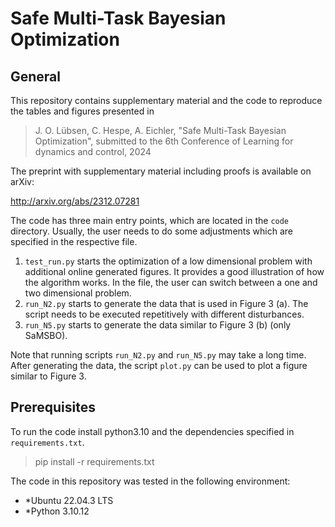 # Safe Multi-Task Bayesian Optimization



## General

This repository contains supplementary material and the code to reproduce the tables and figures presented in 

> J. O. Lübsen, C. Hespe, A. Eichler, "Safe Multi-Task Bayesian Optimization", submitted to the 6th Conference of Learning for dynamics and control, 2024

The preprint with supplementary material including proofs is available on arXiv:

http://arxiv.org/abs/2312.07281

The code has three main entry points, which are located in the `code` directory. Usually, the user needs to do some adjustments which are specified in the respective file.

1. `test_run.py` starts the optimization of a low dimensional problem with additional online generated figures. It provides a good illustration of how the algorithm works. In the file, the user can switch between a one and two dimensional problem.
2. `run_N2.py` starts to generate the data that is used in Figure 3 (a). The script needs to be executed repetitively with different disturbances.
3. `run_N5.py` starts to generate the data similar to Figure 3 (b) (only SaMSBO).

Note that running scripts `run_N2.py` and `run_N5.py` may take a long time.
After generating the data, the script `plot.py` can be used to plot a figure similar to Figure 3.


## Prerequisites

To run the code install python3.10 and the dependencies specified in `requirements.txt`.

> pip install -r requirements.txt

The code in this repository was tested in the following environment:

* *Ubuntu 22.04.3 LTS
* *Python 3.10.12





